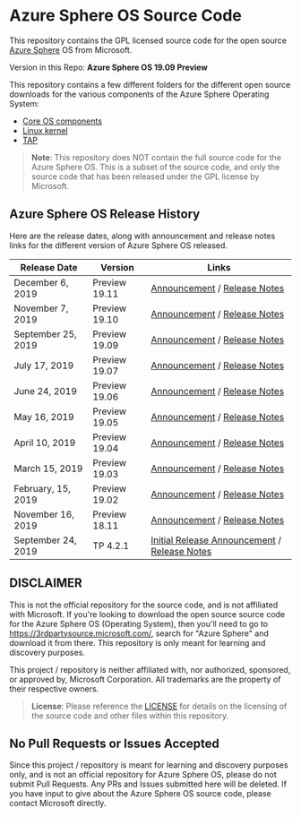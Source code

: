 # Azure Sphere OS Source Code

This repository contains the GPL licensed source code for the open source [Azure Sphere](https://en.wikipedia.org/wiki/Azure_Sphere) OS from Microsoft.

Version in this Repo: **Azure Sphere OS 19.09 Preview**

This repository contains a few different folders for the different open source downloads for the various components of the Azure Sphere Operating System:

- [Core OS components](/Core-OS-components)
- [Linux kernel](Linux-kernel)
- [TAP](/TAP)

> **Note**: This repository does NOT contain the full source code for the Azure Sphere OS. This is a subset of the source code, and only the source code that has been released under the GPL license by Microsoft.

## Azure Sphere OS Release History

Here are the release dates, along with announcement and release notes links for the different version of Azure Sphere OS released.

| Release Date | Version | Links |
| --- | --- | --- |
| December 6, 2019 | Preview 19.11 | [Announcement](https://azure.microsoft.com/en-us/updates/update-19-11-for-azure-sphere-now-available/) / [Release Notes](https://docs.microsoft.com/en-us/azure-sphere/resources/release-notes-1911)
| November 7, 2019 | Preview 19.10 | [Announcement](https://azure.microsoft.com/en-us/updates/update-19-10-for-azure-sphere-now-available/) / [Release Notes](https://docs.microsoft.com/en-us/azure-sphere/resources/release-notes-1910)
| September 25, 2019 | Preview 19.09 | [Announcement](https://azure.microsoft.com/en-us/updates/update-19-09-for-azure-sphere-public-preview-now-available-for-evaluation/) / [Release Notes](https://docs.microsoft.com/en-us/azure-sphere/resources/release-notes-1909)
| July 17, 2019 | Preview 19.07 | [Announcement](https://azure.microsoft.com/en-us/updates/update-19-07-for-azure-sphere-public-preview-now-available-for-evaluation/) / [Release Notes](https://docs.microsoft.com/en-us/azure-sphere/resources/release-notes-1905)
| June 24, 2019 | Preview 19.06 | [Announcement](https://azure.microsoft.com/en-us/updates/update-19-06-for-azure-sphere-public-preview-now-available-for-evaluation/) / [Release Notes](https://docs.microsoft.com/en-us/azure-sphere/resources/release-notes-1905)
| May 16, 2019 | Preview 19.05 | [Announcement](https://azure.microsoft.com/en-us/updates/update-19-05-for-azure-sphere-public-preview-now-available-for-evaluation/) / [Release Notes](https://docs.microsoft.com/en-us/azure-sphere/resources/release-notes-1905)
| April 10, 2019 | Preview 19.04 | [Announcement](https://azure.microsoft.com/en-us/updates/update-19-04-for-azure-sphere-public-preview-now-available-for-evaluation/) / [Release Notes](https://docs.microsoft.com/en-us/azure-sphere/resources/release-notes-1902)
| March 15, 2019 | Preview 19.03 | [Announcement](https://azure.microsoft.com/en-us/updates/update-19-03-for-azure-sphere-public-preview-now-available-for-evaluation/) / [Release Notes](https://docs.microsoft.com/en-us/azure-sphere/resources/release-notes-1902)
| February, 15, 2019 | Preview 19.02 | [Announcement](https://azure.microsoft.com/en-us/updates/azure-sphere-19-02-release-is-now-available/) / [Release Notes](https://docs.microsoft.com/en-us/azure-sphere/resources/release-notes-1902)
| November 16, 2019 | Preview 18.11 | [Announcement](https://azure.microsoft.com/en-us/updates/update-18-11-for-azure-sphere-in-public-preview/) / [Release Notes](https://docs.microsoft.com/en-us/azure-sphere/resources/release-notes-1811)
| September 24, 2019 | TP 4.2.1 | [Initial Release Announcement](https://azure.microsoft.com/en-us/updates/azure-sphere-services-are-in-public-preview-and-dev-kits-are-broadly-available/) / [Release Notes](https://docs.microsoft.com/en-us/azure-sphere/resources/release-notes-421)

## DISCLAIMER

This is not the official repository for the source code, and is not affiliated with Microsoft. If you're looking to download the open source source code for the Azure Sphere OS (Operating System), then you'll need to go to <https://3rdpartysource.microsoft.com/>, search for "Azure Sphere" and download it from there. This repository is only meant for learning and discovery purposes.

This project / repository is neither affiliated with, nor authorized, sponsored, or approved by, Microsoft Corporation. All trademarks are the property of their respective owners.

> **License**: Please reference the [LICENSE](/LICENSE) for details on the licensing of the source code and other files within this repository.

## No Pull Requests or Issues Accepted

Since this project / repository is meant for learning and discovery purposes only, and is not an official repository for Azure Sphere OS, please do not submit Pull Requests. Any PRs and Issues submitted here will be deleted. If you have input to give about the Azure Sphere OS source code, please contact Microsoft directly.
